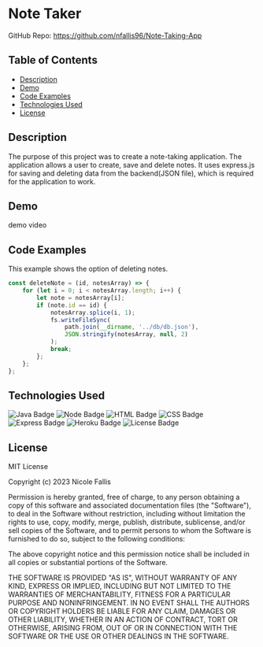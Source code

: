 # Note Taker

GitHub Repo: https://github.com/nfallis96/Note-Taking-App

## Table of Contents
* [Description](#description)
* [Demo](#demo)
* [Code Examples](#code-examples)
* [Technologies Used](#technologies-used)
* [License](#license)


## Description

The purpose of this project was to create a note-taking application. The application allows a user to create, save and delete notes. It uses express.js for saving and deleting data from the backend(JSON file), which is required for the application to work.


## Demo



demo video




## Code Examples

This example shows the option of deleting notes.

```js
const deleteNote = (id, notesArray) => {
    for (let i = 0; i < notesArray.length; i++) {
        let note = notesArray[i];
        if (note.id == id) {
            notesArray.splice(i, 1);
            fs.writeFileSync(
                path.join(__dirname, '../db/db.json'),
                JSON.stringify(notesArray, null, 2)
            );
            break;
        };
    };
};

```


## Technologies Used

![Java Badge](https://img.shields.io/badge/Language-JavaScript-blue)
![Node Badge](https://img.shields.io/badge/Environment-Node.js-yellow)
![HTML Badge](https://img.shields.io/badge/Language-HTML-green)
![CSS Badge](https://img.shields.io/badge/Language-CSS-red)
![Express Badge](https://img.shields.io/badge/Backend-Express.js-gray)
![Heroku Badge](https://img.shields.io/badge/Deployment-Heroku-purple)
![License Badge](https://img.shields.io/badge/License-MIT-pink)


## License

MIT License

Copyright (c) 2023 Nicole Fallis 

Permission is hereby granted, free of charge, to any person obtaining a copy of this software and associated documentation files (the "Software"), to deal in the Software without restriction, including without limitation the rights to use, copy, modify, merge, publish, distribute, sublicense, and/or sell copies of the Software, and to permit persons to whom the Software is furnished to do so, subject to the following conditions:

The above copyright notice and this permission notice shall be included in all copies or substantial portions of the Software.

THE SOFTWARE IS PROVIDED "AS IS", WITHOUT WARRANTY OF ANY KIND, EXPRESS OR IMPLIED, INCLUDING BUT NOT LIMITED TO THE WARRANTIES OF MERCHANTABILITY, FITNESS FOR A PARTICULAR PURPOSE AND NONINFRINGEMENT. IN NO EVENT SHALL THE AUTHORS OR COPYRIGHT HOLDERS BE LIABLE FOR ANY CLAIM, DAMAGES OR OTHER LIABILITY, WHETHER IN AN ACTION OF CONTRACT, TORT OR OTHERWISE, ARISING FROM, OUT OF OR IN CONNECTION WITH THE SOFTWARE OR THE USE OR OTHER DEALINGS IN THE SOFTWARE.